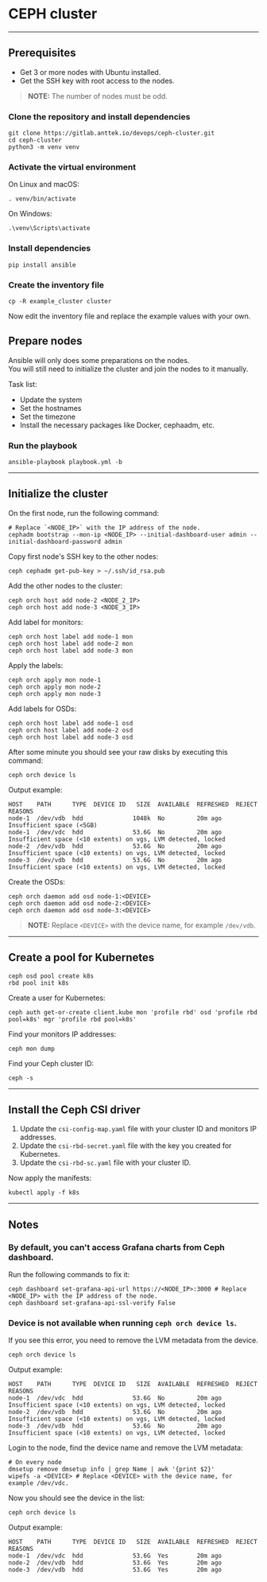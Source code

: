 # CEPH cluster

---

## Prerequisites

- Get 3 or more nodes with Ubuntu installed.
- Get the SSH key with root access to the nodes.

> **NOTE:** The number of nodes must be odd.

### Clone the repository and install dependencies

```shell
git clone https://gitlab.anttek.io/devops/ceph-cluster.git
cd ceph-cluster
python3 -m venv venv
```

### Activate the virtual environment

On Linux and macOS:
```shell
. venv/bin/activate
```

On Windows:
```shell
.\venv\Scripts\activate
```

### Install dependencies

```shell
pip install ansible
```

### Create the inventory file

```shell
cp -R example_cluster cluster
```

Now edit the inventory file and replace the example values with your own.

## Prepare nodes

Ansible will only does some preparations on the nodes.  
You will still need to initialize the cluster and join the nodes to it manually.

Task list:
- Update the system
- Set the hostnames
- Set the timezone
- Install the necessary packages like Docker, cephaadm, etc.

### Run the playbook

```shell
ansible-playbook playbook.yml -b
```

---

## Initialize the cluster

On the first node, run the following command:

```shell
# Replace `<NODE_IP>` with the IP address of the node.
cephadm bootstrap --mon-ip <NODE_IP> --initial-dashboard-user admin --initial-dashboard-password admin
```

Copy first node's SSH key to the other nodes:

```shell
ceph cephadm get-pub-key > ~/.ssh/id_rsa.pub
```

Add the other nodes to the cluster:

```shell
ceph orch host add node-2 <NODE_2_IP>
ceph orch host add node-3 <NODE_3_IP>
```

Add label for monitors:

```shell
ceph orch host label add node-1 mon
ceph orch host label add node-2 mon
ceph orch host label add node-3 mon
```

Apply the labels:

```shell
ceph orch apply mon node-1
ceph orch apply mon node-2
ceph orch apply mon node-3
```

Add labels for OSDs:

```shell
ceph orch host label add node-1 osd
ceph orch host label add node-2 osd
ceph orch host label add node-3 osd
```

After some minute you should see your raw disks by executing this command:

```shell
ceph orch device ls
```

Output example:

```shell
HOST    PATH      TYPE  DEVICE ID   SIZE  AVAILABLE  REFRESHED  REJECT REASONS                                                 
node-1  /dev/vdb  hdd              1048k  No         20m ago    Insufficient space (<5GB)                                      
node-1  /dev/vdc  hdd              53.6G  No         20m ago    Insufficient space (<10 extents) on vgs, LVM detected, locked  
node-2  /dev/vdb  hdd              53.6G  No         20m ago    Insufficient space (<10 extents) on vgs, LVM detected, locked  
node-3  /dev/vdb  hdd              53.6G  No         20m ago    Insufficient space (<10 extents) on vgs, LVM detected, locked
```

Create the OSDs:

```shell
ceph orch daemon add osd node-1:<DEVICE>
ceph orch daemon add osd node-2:<DEVICE>
ceph orch daemon add osd node-3:<DEVICE>
```

> **NOTE:** Replace `<DEVICE>` with the device name, for example `/dev/vdb`.

---

## Create a pool for Kubernetes

```shell
ceph osd pool create k8s
rbd pool init k8s
```

Create a user for Kubernetes:

```shell
ceph auth get-or-create client.kube mon 'profile rbd' osd 'profile rbd pool=k8s' mgr 'profile rbd pool=k8s'
```

Find your monitors IP addresses:

```shell
ceph mon dump
```

Find your Ceph cluster ID:

```shell
ceph -s
```

---

## Install the Ceph CSI driver

1. Update the `csi-config-map.yaml` file with your cluster ID and monitors IP addresses.
2. Update the `csi-rbd-secret.yaml` file with the key you created for Kubernetes.
3. Update the `csi-rbd-sc.yaml` file with your cluster ID.

Now apply the manifests:

```shell
kubectl apply -f k8s
```

---

## Notes

### By default, you can't access Grafana charts from Ceph dashboard.

Run the following commands to fix it:

```shell
ceph dashboard set-grafana-api-url https://<NODE_IP>:3000 # Replace <NODE_IP> with the IP address of the node.
ceph dashboard set-grafana-api-ssl-verify False
```

### Device is not available when running `ceph orch device ls`.

If you see this error, you need to remove the LVM metadata from the device.

```shell
ceph orch device ls
```

Output example:

```shell
HOST    PATH      TYPE  DEVICE ID   SIZE  AVAILABLE  REFRESHED  REJECT REASONS
node-1  /dev/vdc  hdd              53.6G  No         20m ago    Insufficient space (<10 extents) on vgs, LVM detected, locked
node-2  /dev/vdb  hdd              53.6G  No         20m ago    Insufficient space (<10 extents) on vgs, LVM detected, locked
node-3  /dev/vdb  hdd              53.6G  No         20m ago    Insufficient space (<10 extents) on vgs, LVM detected, locked
```

Login to the node, find the device name and remove the LVM metadata:

```shell
# On every node
dmsetup remove dmsetup info | grep Name | awk '{print $2}'
wipefs -a <DEVICE> # Replace <DEVICE> with the device name, for example /dev/vdc.
```

Now you should see the device in the list:

```shell
ceph orch device ls
```

Output example:

```shell
HOST    PATH      TYPE  DEVICE ID   SIZE  AVAILABLE  REFRESHED  REJECT REASONS
node-1  /dev/vdc  hdd              53.6G  Yes        20m ago
node-2  /dev/vdb  hdd              53.6G  Yes        20m ago
node-3  /dev/vdb  hdd              53.6G  Yes        20m ago
```

